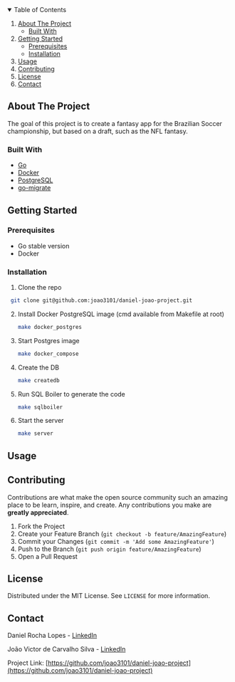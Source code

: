 <!-- TABLE OF CONTENTS -->
<details open="open">
  <summary>Table of Contents</summary>
  <ol>
    <li>
      <a href="#about-the-project">About The Project</a>
      <ul>
        <li><a href="#built-with">Built With</a></li>
      </ul>
    </li>
    <li>
      <a href="#getting-started">Getting Started</a>
      <ul>
        <li><a href="#prerequisites">Prerequisites</a></li>
        <li><a href="#installation">Installation</a></li>
      </ul>
    </li>
    <li><a href="#usage">Usage</a></li>
    <li><a href="#contributing">Contributing</a></li>
    <li><a href="#license">License</a></li>
    <li><a href="#contact">Contact</a></li>
  </ol>
</details>



<!-- ABOUT THE PROJECT -->
## About The Project

The goal of this project is to create a fantasy app for the Brazilian Soccer championship, but based on a draft, such as the NFL fantasy.


### Built With

* [Go](https://golang.org/)
* [Docker](https://www.docker.com/)
* [PostgreSQL](https://www.postgresql.org/)
* [go-migrate](https://github.com/golang-migrate/migrate)



<!-- GETTING STARTED -->
## Getting Started

### Prerequisites

* Go stable version
* Docker

### Installation

1. Clone the repo
  ```sh
   git clone git@github.com:joao3101/daniel-joao-project.git
   ```
2. Install Docker PostgreSQL image (cmd available from Makefile at root)
   ```sh
   make docker_postgres
   ```
3. Start Postgres image
   ```sh
   make docker_compose
   ```
4. Create the DB
   ```sh
   make createdb
   ```
5. Run SQL Boiler to generate the code
   ```sh
   make sqlboiler
   ```
6. Start the server
   ```sh
   make server
   ```



<!-- USAGE EXAMPLES -->
## Usage


<!-- CONTRIBUTING -->
## Contributing

Contributions are what make the open source community such an amazing place to be learn, inspire, and create. Any contributions you make are **greatly appreciated**.

1. Fork the Project
2. Create your Feature Branch (`git checkout -b feature/AmazingFeature`)
3. Commit your Changes (`git commit -m 'Add some AmazingFeature'`)
4. Push to the Branch (`git push origin feature/AmazingFeature`)
5. Open a Pull Request



<!-- LICENSE -->
## License

Distributed under the MIT License. See `LICENSE` for more information.



<!-- CONTACT -->
## Contact

Daniel Rocha Lopes - [LinkedIn](https://www.linkedin.com/in/daniel-rocha-lopes-42a55b149/)

João Victor de Carvalho Silva - [LinkedIn](https://www.linkedin.com/in/joao-victor-de-carvalho-silva/)

Project Link: [https://github.com/joao3101/daniel-joao-project](https://github.com/joao3101/daniel-joao-project)